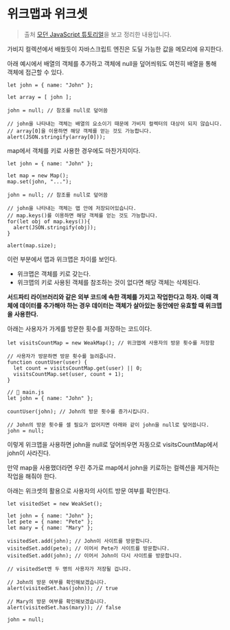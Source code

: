 # 위크맵과 위크셋

> 출처 [모던 JavaScript 튜토리얼](https://ko.javascript.info/)을 보고 정리한 내용입니다.

가비지 컬렉션에서 배웠듯이 자바스크립트 엔진은 도딜 가능한 값을 메모리에 유지한다.

아래 예시에서 배열의 객체를 추가하고 객체에 null을 덮어씌워도 여전히 배열을 통해 객체에 접근할 수 있다.

```
let john = { name: "John" };

let array = [ john ];

john = null; // 참조를 null로 덮어씀

// john을 나타내는 객체는 배열의 요소이기 때문에 가비지 컬렉터의 대상이 되지 않습니다.
// array[0]을 이용하면 해당 객체를 얻는 것도 가능합니다.
alert(JSON.stringify(array[0]));
```

map에서 객체를 키로 사용한 경우에도 마찬가지이다.

```
let john = { name: "John" };

let map = new Map();
map.set(john, "...");

john = null; // 참조를 null로 덮어씀

// john을 나타내는 객체는 맵 안에 저장되어있습니다.
// map.keys()를 이용하면 해당 객체를 얻는 것도 가능합니다.
for(let obj of map.keys()){
  alert(JSON.stringify(obj));
}

alert(map.size);
```

이런 부분에서 맵과 위크맵은 차이를 보인다.

-   위크맵은 객체를 키로 갖는다.
-   위크맵의 키로 사용된 객체를 참조하는 것이 없다면 해당 객체는 삭제된다.

**서드파티 라이브러리와 같은 외부 코드에 속한 객체를 가지고 작업한다고 하자. 이때
객체에 데이터를 추가해야 하는 경우 데이터는 객체가 살아있는 동안에만 유효할 때 위크맵을 사용한다.**

아래는 사용자가 가게를 방문한 횟수를 저장하는 코드이다.

```
let visitsCountMap = new WeakMap(); // 위크맵에 사용자의 방문 횟수를 저장함

// 사용자가 방문하면 방문 횟수를 늘려줍니다.
function countUser(user) {
  let count = visitsCountMap.get(user) || 0;
  visitsCountMap.set(user, count + 1);
}

// 📁 main.js
let john = { name: "John" };

countUser(john); // John의 방문 횟수를 증가시킵니다.

// John의 방문 횟수를 셀 필요가 없어지면 아래와 같이 john을 null로 덮어씁니다.
john = null;
```

이렇게 위크맵을 사용하면 john을 null로 덮어씌우면 자동으로 visitsCountMap에서 john이 사라진다.

만약 map을 사용했더라면 우린 추가로 map에서 john을 키로하는 컬렉션을 제거하는 작업을 해줘야 한다.

아래는 위크셋의 활용으로 사용자의 사이트 방문 여부를 확인한다.

```
let visitedSet = new WeakSet();

let john = { name: "John" };
let pete = { name: "Pete" };
let mary = { name: "Mary" };

visitedSet.add(john); // John이 사이트를 방문합니다.
visitedSet.add(pete); // 이어서 Pete가 사이트를 방문합니다.
visitedSet.add(john); // 이어서 John이 다시 사이트를 방문합니다.

// visitedSet엔 두 명의 사용자가 저장될 겁니다.

// John의 방문 여부를 확인해보겠습니다.
alert(visitedSet.has(john)); // true

// Mary의 방문 여부를 확인해보겠습니다.
alert(visitedSet.has(mary)); // false

john = null;
```

